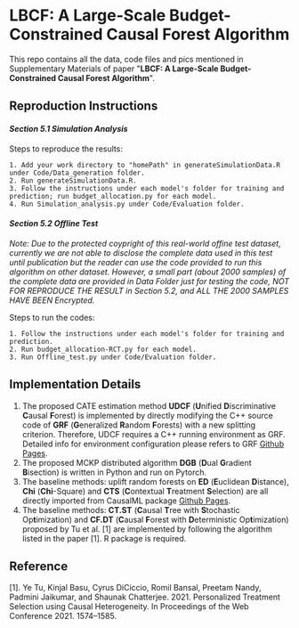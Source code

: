 # LBCF: A Large-Scale Budget-Constrained Causal Forest Algorithm

This repo contains all the data, code files and pics mentioned in Supplementary Materials of paper "**LBCF: A Large-Scale Budget-Constrained Causal Forest Algorithm**".

## **Reproduction Instructions**

#### ***Section 5.1 Simulation Analysis***

Steps to reproduce the results:
```
1. Add your work directory to "homePath" in generateSimulationData.R under Code/Data_generation folder.
2. Run generateSimulationData.R.
3. Follow the instructions under each model's folder for training and prediction; run budget_allocation.py for each model.
4. Run Simulation_analysis.py under Code/Evaluation folder.
```

#### ***Section 5.2 Offline Test***


*Note: Due to the protected coypright of this real-world offine test dataset, currently we are not able to disclose the complete data used in this test until publication but the reader can use the code provided to run this algorithm on other dataset. However, a small part (about 2000 samples) of the complete data are provided in Data Folder just for testing the code, NOT FOR REPRODUCE THE RESULT in Section 5.2, and ALL THE 2000 SAMPLES HAVE BEEN Encrypted.*

Steps to run the codes:
```
1. Follow the instructions under each model's folder for training and prediction.
2. Run budget_allocation-RCT.py for each model.
3. Run Offline_test.py under Code/Evaluation folder.
```

## **Implementation Details**


1. The proposed CATE estimation method **UDCF** (**U**nified **D**iscriminative **C**ausal **F**orest) is implemented by directly modifying the C++ source code of **GRF** (**G**eneralized **R**andom **F**orests) with a new splitting criterion. Therefore, UDCF requires a C++ running environment as GRF. Detailed info for environment configuration please refers to GRF [Github Pages](https://github.com/grf-labs/grf).
2. The proposed MCKP distributed algorithm **DGB** (**D**ual **G**radient **B**isection) is written in Python and run on Pytorch.
3. The baseline methods: uplift random forests on **ED** (**E**uclidean **D**istance), **Chi** (**Chi**-Square) and **CTS** (**C**ontextual **T**reatment **S**election) are all directly imported from CausalML package [Github Pages](https://github.com/uber/causalml).
4. The baseline methods: **CT.ST** (**C**ausal **T**ree with **S**tochastic Op**t**imization) and **CF.DT** (**C**ausal **F**orest with **D**eterministic Op**t**imization) proposed by Tu et al. [1] are implemented by following the algorithm listed in the paper [1]. R package is required.


## **Reference**
[1]. Ye Tu, Kinjal Basu, Cyrus DiCiccio, Romil Bansal, Preetam Nandy, Padmini Jaikumar, and Shaunak Chatterjee. 2021. Personalized Treatment Selection using Causal Heterogeneity. In Proceedings of the Web Conference 2021. 1574–1585.
